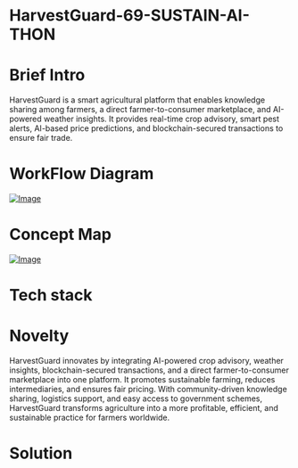 # HarvestGuard-69-SUSTAIN-AI-THON
# Brief Intro
HarvestGuard is a smart agricultural platform that enables knowledge sharing among farmers, a direct farmer-to-consumer marketplace, and AI-powered weather insights. It provides real-time crop advisory, smart pest alerts, AI-based price predictions, and blockchain-secured transactions to ensure fair trade.
# WorkFlow Diagram
[![Image](https://github.com/user-attachments/assets/c39fec73-7c31-40eb-8336-83f2ee080099)](url)
# Concept Map
[![Image](https://github.com/user-attachments/assets/96105fc1-438c-49c7-90f6-025bdeab32b3)](url)
# Tech stack

# Novelty
HarvestGuard innovates by integrating AI-powered crop advisory, weather insights, blockchain-secured transactions, and a direct farmer-to-consumer marketplace into one platform. It promotes sustainable farming, reduces intermediaries, and ensures fair pricing. With community-driven knowledge sharing, logistics support, and easy access to government schemes, HarvestGuard transforms agriculture into a more profitable, efficient, and sustainable practice for farmers worldwide.
# Solution

